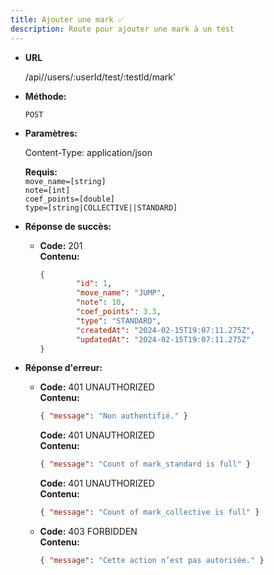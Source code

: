 ```yaml
---
title: Ajouter une mark ✅
description: Route pour ajouter une mark à un test
---
```


- **URL**

  /api//users/:userId/test/:testId/mark'

- **Méthode:**

  `POST`

- **Paramètres:**

  Content-Type: application/json

  **Requis:**<br>
  `move_name=[string]`<br>
  `note=[int]`<br>
  `coef_points=[double]`<br>
  `type=[string|COLLECTIVE||STANDARD]`<br>

- **Réponse de succès:**

  - **Code:** 201 <br />
    **Contenu:**
    ```json
    {
            "id": 1,
            "move_name": "JUMP",
            "note": 10,
            "coef_points": 3.3,
            "type": "STANDARD",
            "createdAt": "2024-02-15T19:07:11.275Z",
            "updatedAt": "2024-02-15T19:07:11.275Z"
    }

    ```

- **Réponse d'erreur:**

  - **Code:** 401 UNAUTHORIZED <br />
    **Contenu:**
    ```json
    { "message": "Non authentifié." }
    ```

    **Code:** 401 UNAUTHORIZED <br />
    **Contenu:**
    ```json
    { "message": "Count of mark_standard is full" }
    ```

    **Code:** 401 UNAUTHORIZED <br />
    **Contenu:**
    ```json
    { "message": "Count of mark_collective is full" }
    ```

  - **Code:** 403 FORBIDDEN <br />
    **Contenu:**
    ```json
    { "message": "Cette action n’est pas autorisée." }
    ```
